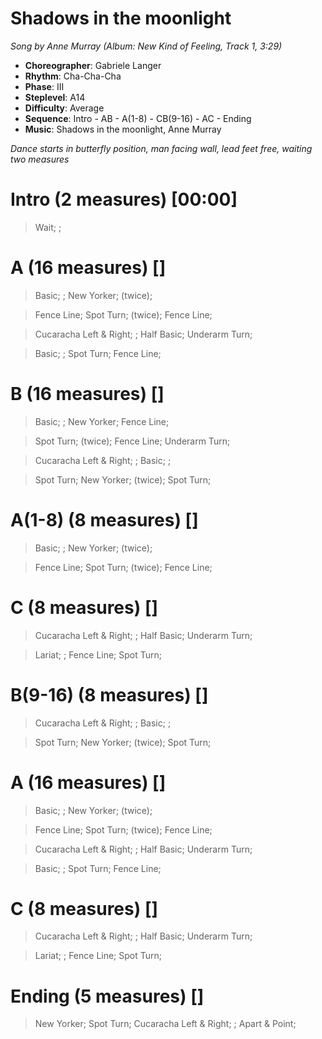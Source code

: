 # Shadows in the moonlight
*Song by Anne Murray (Album: New Kind of Feeling, Track 1, 3:29)*

* **Choreographer**: Gabriele Langer
* **Rhythm**: Cha-Cha-Cha
* **Phase**: III
* **Steplevel**: A14
* **Difficulty**: Average
* **Sequence**: Intro - AB - A(1-8) - CB(9-16) - AC - Ending
* **Music**: Shadows in the moonlight, Anne Murray

*Dance starts in butterfly position, man facing wall, lead feet free, waiting two measures*

# Intro (2 measures) [00:00]

> Wait; ;

# A (16 measures) []

> Basic; ; New Yorker; (twice);

> Fence Line; Spot Turn; (twice); Fence Line;

> Cucaracha Left & Right; ; Half Basic; Underarm Turn;

> Basic; ; Spot Turn; Fence Line;


# B (16 measures) []

> Basic; ; New Yorker; Fence Line;

> Spot Turn; (twice); Fence Line; Underarm Turn;

> Cucaracha Left & Right; ; Basic; ;

> Spot Turn; New Yorker; (twice); Spot Turn;

# A(1-8) (8 measures) []

> Basic; ; New Yorker; (twice);

> Fence Line; Spot Turn; (twice); Fence Line;


# C (8 measures) []

> Cucaracha Left & Right; ; Half Basic; Underarm Turn;

> Lariat; ; Fence Line; Spot Turn;

# B(9-16) (8 measures) []

> Cucaracha Left & Right; ; Basic; ;

> Spot Turn; New Yorker; (twice); Spot Turn;

# A (16 measures) []

> Basic; ; New Yorker; (twice);

> Fence Line; Spot Turn; (twice); Fence Line;

> Cucaracha Left & Right; ; Half Basic; Underarm Turn;

> Basic; ; Spot Turn; Fence Line;


# C (8 measures) []

> Cucaracha Left & Right; ; Half Basic; Underarm Turn;

> Lariat; ; Fence Line; Spot Turn;

# Ending (5 measures) []

> New Yorker; Spot Turn; Cucaracha Left & Right; ; Apart & Point;